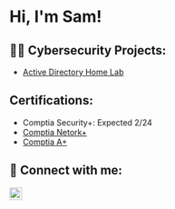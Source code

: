 <h1>Hi, I'm Sam! 
<h2>👨‍💻 Cybersecurity Projects:</h2>

  - [Active Directory Home Lab](https://github.com/SamuelSor/ActiveDirectoryLab)
    
<h2> Certifications:</h2>

  - Comptia Security+: Expected 2/24
  - [Comptia Netork+](https://www.credly.com/badges/acd3d05b-93b7-48c1-87e9-be3366e93011/public_url)
  - [Comptia A+](https://www.credly.com/badges/f5ec2bc1-31c4-46c3-bebe-7bf33a240a40/public_url)

<h2> 🤳 Connect with me:</h2>

[<img align="left" alt="JoshMadakor | LinkedIn" width="22px" src="https://cdn.jsdelivr.net/npm/simple-icons@v3/icons/linkedin.svg" />][linkedin]

[linkedin]: https://linkedin.com/in/SamuelSor
